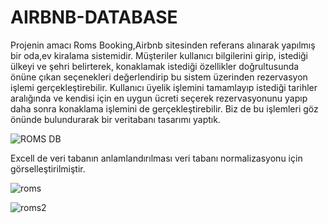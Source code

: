 # AIRBNB-DATABASE

Projenin amacı
Roms Booking,Airbnb sitesinden referans alınarak yapılmış bir oda,ev kiralama sistemidir. Müşteriler kullanıcı bilgilerini girip, istediği ülkeyi ve şehri belirterek, konaklamak istediği özellikler doğrultusunda önüne çıkan seçenekleri değerlendirip bu sistem üzerinden rezervasyon işlemi gerçekleştirebilir. Kullanıcı üyelik işlemini tamamlayıp istediği tarihler aralığında ve kendisi için en uygun ücreti seçerek rezervasyonunu yapıp daha sonra konaklama işlemini de gerçekleştirebilir. Biz de bu işlemleri göz önünde bulundurarak bir veritabanı tasarımı yaptık.


![ROMS DB](https://user-images.githubusercontent.com/71218414/105639996-7b2e5b00-5e8c-11eb-8348-7904317032de.png)


Excell de veri tabanın anlamlandırılması veri tabanı normalizasyonu için görselleştirilmiştir.


![roms](https://user-images.githubusercontent.com/71218414/105640471-538cc200-5e8f-11eb-82ef-512f0d6f72d3.PNG)


![roms2](https://user-images.githubusercontent.com/71218414/105640470-52f42b80-5e8f-11eb-885b-503f7acef809.PNG)

